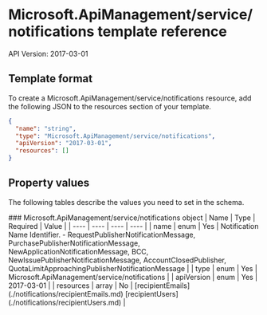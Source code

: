 # Microsoft.ApiManagement/service/notifications template reference
API Version: 2017-03-01
## Template format

To create a Microsoft.ApiManagement/service/notifications resource, add the following JSON to the resources section of your template.

```json
{
  "name": "string",
  "type": "Microsoft.ApiManagement/service/notifications",
  "apiVersion": "2017-03-01",
  "resources": []
}
```
## Property values

The following tables describe the values you need to set in the schema.

<a id="Microsoft.ApiManagement/service/notifications" />
### Microsoft.ApiManagement/service/notifications object
|  Name | Type | Required | Value |
|  ---- | ---- | ---- | ---- |
|  name | enum | Yes | Notification Name Identifier. - RequestPublisherNotificationMessage, PurchasePublisherNotificationMessage, NewApplicationNotificationMessage, BCC, NewIssuePublisherNotificationMessage, AccountClosedPublisher, QuotaLimitApproachingPublisherNotificationMessage |
|  type | enum | Yes | Microsoft.ApiManagement/service/notifications |
|  apiVersion | enum | Yes | 2017-03-01 |
|  resources | array | No | [recipientEmails](./notifications/recipientEmails.md) [recipientUsers](./notifications/recipientUsers.md) |

